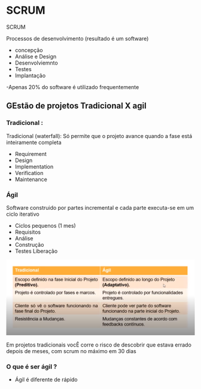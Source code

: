# SCRUM
SCRUM

Processos de desenvolvimento (resultado é um software) 
- concepção 
- Análise e Design 
- Desenvolviemnto 
- Testes 
 - Implantação 
 
 -Apenas 20% do software é utilizado frequentemente 
 
 ## GEstão de projetos Tradicional X agil 

 
 ### Tradicional : 
 Tradicional (waterfall): Só permite que o projeto avance quando a fase está inteiramente completa 
 
- Requirement 
- Design 
- Implementation
- Verification
- Maintenance 
 
 
 ### Ágil 
 Software construido por partes incremental e cada parte executa-se em um ciclo iterativo 
 - Ciclos pequenos (1 mes)
 - Requisitos 
 - Análise 
 - Construção 
 - Testes Liberação 
 
 ![](https://raw.githubusercontent.com/luizrosalba/SCRUM/master/Capturar321312.PNG)
 
 Em projetos tradicionais vocÊ corre o risco de descobrir que estava errado depois de meses, com scrum no máximo em 30 dias 
 
 ### O que é ser ágil ? 
 
 - Ágil  é diferente de rápido 
 
 
 
